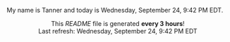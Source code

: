 My name is Tanner and today is Wednesday, September 24, 9:42 PM EDT.

<p align="center">This <i>README</i> file is generated <b>every 3 hours</b>!</br>Last refresh: Wednesday, September 24, 9:42 PM EDT<br /></p>
